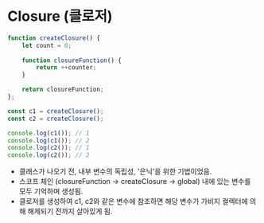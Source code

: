 # Closure (클로저)

```ts
function createClosure() {
    let count = 0;
    
    function closureFunction() {
        return ++counter;
    }

    return closureFunction;
};

const c1 = createClosure();
const c2 = createClosure();

console.log(c1()); // 1
console.log(c1()); // 2
console.log(c2()); // 1
console.log(c2()); // 2
```

- 클래스가 나오기 전, 내부 변수의 독립성, '은닉'을 위한 기법이었음.
- 스코프 체인 (closureFunction -> createClosure -> global) 내에 있는 변수를 모두 기억하며 생성됨.
- 클로저를 생성하여 c1, c2와 같은 변수에 참조하면 해당 변수가 가비지 컬렉터에 의해 해제되기 전까지 살아있게 됨.